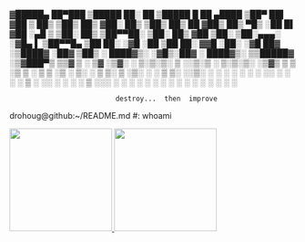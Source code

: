  ▓█████▄     ██▀███      ▒█████      ██░ ██     ▒█████      █    ██      ▄████
 ▒██▀ ██▌   ▓██ ▒ ██▒   ▒██▒  ██▒   ▓██░ ██▒   ▒██▒  ██▒    ██  ▓██▒    ██▒ ▀█▒
 ░██   █▌   ▓██ ░▄█ ▒   ▒██░  ██▒   ▒██▀▀██░   ▒██░  ██▒   ▓██  ▒██░   ▒██░▄▄▄░
 ░▓█▄   ▌   ▒██▀▀█▄     ▒██   ██░   ░▓█ ░██    ▒██   ██░   ▓▓█  ░██░   ░▓█  ██▓
 ░▒████▓    ░██▓ ▒██▒   ░ ████▓▒░   ░▓█▒░██▓   ░ ████▓▒░   ▒▒█████▓    ░▒▓███▀▒
  ▒▒▓  ▒    ░ ▒▓ ░▒▓░   ░ ▒░▒░▒░     ▒ ░░▒░▒   ░ ▒░▒░▒░    ░▒▓▒ ▒ ▒     ░▒   ▒
  ░ ▒  ▒      ░▒ ░ ▒░     ░ ▒ ▒░     ▒ ░▒░ ░     ░ ▒ ▒░    ░░▒░ ░ ░      ░   ░
  ░ ░  ░      ░░   ░    ░ ░ ░ ▒      ░  ░░ ░   ░ ░ ░ ▒      ░░░ ░ ░    ░ ░   ░
    ░          ░            ░ ░      ░  ░  ░       ░ ░        ░              ░


                              destroy...  then  improve

drohoug@github:~/README.md #: whoami <br /> 


<dlv>
  <a href="https://github.com/drohoug">
  <img height="180em" src="https://github-readme-stats.vercel.app/api?username=drohoug&theme=dark&includ_all_comits=true&count_private=true"/>

<img height="180em" src="https://github-readme-stats.vercel.app/api/top-langs/?username=drohoug&layout-compact&langs_count&theme=dark"/>

</div>
  

